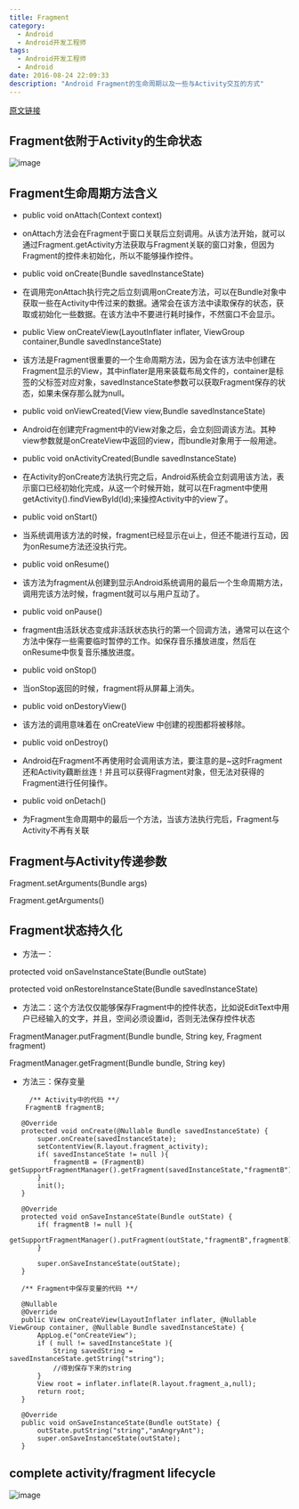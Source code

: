 ```yaml
---
title: Fragment
category:
  - Android
  - Android开发工程师
tags:
  - Android开发工程师
  - Android
date: 2016-08-24 22:09:33
description: "Android Fragment的生命周期以及一些与Activity交互的方式"
---
```


[原文链接](https://github.com/GeniusVJR/LearningNotes/blob/master/Part1/Android/Fragment.md)
## Fragment依附于Activity的生命状态
![image](/assets/img/Fragment/FragmentWithActivity.jpg)

## Fragment生命周期方法含义
* public void onAttach(Context context)
 * onAttach方法会在Fragment于窗口关联后立刻调用。从该方法开始，就可以通过Fragment.getActivity方法获取与Fragment关联的窗口对象，但因为Fragment的控件未初始化，所以不能够操作控件。


* public void onCreate(Bundle savedInstanceState)
 * 在调用完onAttach执行完之后立刻调用onCreate方法，可以在Bundle对象中获取一些在Activity中传过来的数据。通常会在该方法中读取保存的状态，获取或初始化一些数据。在该方法中不要进行耗时操作，不然窗口不会显示。


* public View onCreateView(LayoutInflater inflater, ViewGroup container,Bundle savedInstanceState)
 * 该方法是Fragment很重要的一个生命周期方法，因为会在该方法中创建在Fragment显示的View，其中inflater是用来装载布局文件的，container是<fragment>标签的父标签对应对象，savedInstanceState参数可以获取Fragment保存的状态，如果未保存那么就为null。


* public void onViewCreated(View view,Bundle savedInstanceState)
 * Android在创建完Fragment中的View对象之后，会立刻回调该方法。其种view参数就是onCreateView中返回的view，而bundle对象用于一般用途。


* public void onActivityCreated(Bundle savedInstanceState)
 * 在Activity的onCreate方法执行完之后，Android系统会立刻调用该方法，表示窗口已经初始化完成，从这一个时候开始，就可以在Fragment中使用getActivity().findViewById(Id);来操控Activity中的view了。


* public void onStart()
 * 当系统调用该方法的时候，fragment已经显示在ui上，但还不能进行互动，因为onResume方法还没执行完。


* public void onResume()
 * 该方法为fragment从创建到显示Android系统调用的最后一个生命周期方法，调用完该方法时候，fragment就可以与用户互动了。


* public void onPause()
 * fragment由活跃状态变成非活跃状态执行的第一个回调方法，通常可以在这个方法中保存一些需要临时暂停的工作。如保存音乐播放进度，然后在onResume中恢复音乐播放进度。


* public void onStop()
 * 当onStop返回的时候，fragment将从屏幕上消失。


* public void onDestoryView()
 * 该方法的调用意味着在 onCreateView 中创建的视图都将被移除。


* public void onDestroy()
 * Android在Fragment不再使用时会调用该方法，要注意的是~这时Fragment还和Activity藕断丝连！并且可以获得Fragment对象，但无法对获得的Fragment进行任何操作。


* public void onDetach()
 * 为Fragment生命周期中的最后一个方法，当该方法执行完后，Fragment与Activity不再有关联

 
## Fragment与Activity传递参数
Fragment.setArguments(Bundle args)

Fragment.getArguments()

## Fragment状态持久化
* 方法一：

 protected void onSaveInstanceState(Bundle outState)

 protected void onRestoreInstanceState(Bundle savedInstanceState) 

* 方法二：这个方法仅仅能够保存Fragment中的控件状态，比如说EditText中用户已经输入的文字，并且，空间必须设置id，否则无法保存控件状态

 FragmentManager.putFragment(Bundle bundle, String key, Fragment fragment) 

 FragmentManager.getFragment(Bundle bundle, String key)
 
 * 方法三：保存变量
 ```
      /** Activity中的代码 **/
     FragmentB fragmentB;

    @Override
    protected void onCreate(@Nullable Bundle savedInstanceState) {
        super.onCreate(savedInstanceState);
        setContentView(R.layout.fragment_activity);
        if( savedInstanceState != null ){
            fragmentB = (FragmentB) getSupportFragmentManager().getFragment(savedInstanceState,"fragmentB");
        }
        init();
    }

    @Override
    protected void onSaveInstanceState(Bundle outState) {
        if( fragmentB != null ){
            getSupportFragmentManager().putFragment(outState,"fragmentB",fragmentB);
        }

        super.onSaveInstanceState(outState);
    }

    /** Fragment中保存变量的代码 **/

    @Nullable
    @Override
    public View onCreateView(LayoutInflater inflater, @Nullable ViewGroup container, @Nullable Bundle savedInstanceState) {
        AppLog.e("onCreateView");
        if ( null != savedInstanceState ){
            String savedString = savedInstanceState.getString("string");
            //得到保存下来的string
        }
        View root = inflater.inflate(R.layout.fragment_a,null);
        return root;
    }

    @Override
    public void onSaveInstanceState(Bundle outState) {
        outState.putString("string","anAngryAnt");
        super.onSaveInstanceState(outState);
    }
 ```
 
 ## complete activity/fragment lifecycle
 ![image](/assets/img/Fragment/complete_android_fragment_lifecycle.png)
